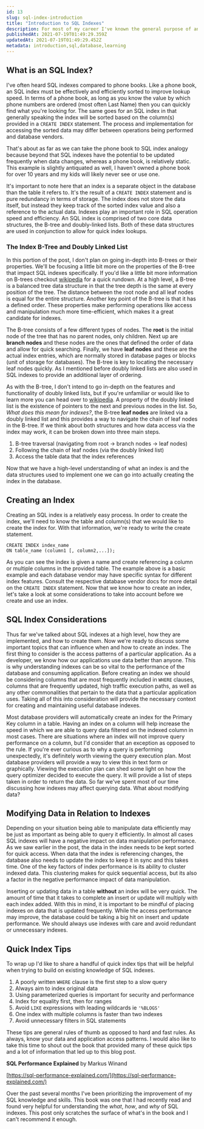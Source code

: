 ```yaml
---
id: 13
slug: sql-index-introduction
title: "Introduction to SQL Indexes"
description: For most of my career I've known the general purpose of an SQL (read S-Q-L) index, but I've never taken the time to dig a little deeper to understand more until recently. In this post we'll be taking a look at SQL indexes from a high level, as well as how they can be used effectively (and not so effectively) to impact the performance of SQL operations.
publishedAt: 2021-07-19T01:49:29.359Z
updatedAt: 2021-07-19T01:49:29.452Z
metadata: introduction,sql,database,learning
---
```

## What is an SQL Index?

I've often heard SQL indexes compared to phone books. Like a phone book, an SQL index must be effectively and efficiently sorted to improve lookup speed. In terms of a phone book, as long as you know the value by which phone numbers are ordered (most often Last Name) then you can quickly find what you're looking for. The same goes for an SQL index in that generally speaking the index will be sorted based on the column(s) provided in a `CREATE INDEX` statement. The process and implementation for accessing the sorted data may differ between operations being performed and database vendors.

That's about as far as we can take the phone book to SQL index analogy because beyond that SQL indexes have the potential to be updated frequently when data changes, whereas a phone book, is relatively static. This example is slightly antiquated as well, I haven't owned a phone book for over 10 years and my kids will likely never see or use one.

It's important to note here that an index is a separate object in the database than the table it refers to. It's the result of a `CREATE INDEX` statement and is pure redundancy in terms of storage. The index does not store the data itself, but instead they keep track of the sorted index value and also a reference to the actual data. Indexes play an important role in SQL operation speed and efficiency. An SQL index is comprised of two core data structures, the B-tree and doubly-linked lists. Both of these data structures are used in conjunction to allow for quick index lookups.

### The Index B-Tree and Doubly Linked List

In this portion of the post, I don't plan on going in-depth into B-trees or their properties. We'll be focusing a little bit more on the properties of the B-tree that impact SQL indexes specifically. If you'd like a little bit more information on B-trees checkout [wikipedia](https://en.wikipedia.org/wiki/B-tree) for a quick rundown. At a high level, a B-tree is a balanced tree data structure in that the tree depth is the same at every position of the tree. The distance between the root node and all leaf nodes is equal for the entire structure. Another key point of the B-tree is that it has a defined order. These properties make performing operations like access and manipulation much more time-efficient, which makes it a great candidate for indexes.

The B-tree consists of a few different types of nodes. The **root** is the initial node of the tree that has no parent nodes, only children. Next up are **branch nodes** and these nodes are the ones that defined the order of data and allow for quick searching. Finally, we have **leaf nodes** and these are the actual index entries, which are normally stored in database pages or blocks (unit of storage for databases). The B-tree is key to locating the necessary leaf nodes quickly. As I mentioned before doubly linked lists are also used in SQL indexes to provide an additional layer of ordering.

As with the B-tree, I don't intend to go in-depth on the features and functionality of doubly linked lists, but if you're unfamiliar or would like to learn more you can head over to [wikipedia](https://en.wikipedia.org/wiki/Doubly_linked_list). A property of the doubly linked list is the existence of pointers to the next and previous nodes in the list. So, *What does this mean for indexes?*, the B-tree **leaf nodes** are linked via a doubly linked list and this provides a way to navigate the chain of leaf nodes in the B-tree. If we think about both structures and how data access via the index may work, it can be broken down into three main steps.

1. B-tree traversal (navigating from root -> branch nodes -> leaf nodes)
2. Following the chain of leaf nodes (via the doubly linked list)
3. Access the table data that the index references

Now that we have a high-level understanding of what an index is and the data structures used to implement one we can go into actually creating the index in the database.

## Creating an Index

Creating an SQL index is a relatively easy process. In order to create the index, we'll need to know the table and column(s) that we would like to create the index for. With that information, we're ready to write the create statement.

```
CREATE INDEX index_name
ON table_name (column1 [, column2,...]);
```

As you can see the index is given a name and create referencing a column or multiple columns in the provided table. The example above is a basic example and each database vendor may have specific syntax for different index features. Consult the respective database vendor docs for more detail on the `CREATE INDEX` statement. Now that we know how to create an index, let's take a look at some considerations to take into account before we create and use an index.

## SQL Index Considerations

Thus far we've talked about SQL indexes at a high level, how they are implemented, and how to create them. Now we're ready to discuss some important topics that can influence when and how to create an index. The first thing to consider is the access patterns of a particular application. As a developer, we know how our applications use data better than anyone. This is why understanding indexes can be so vital to the performance of the database and consuming application. Before creating an index we should be considering columns that are most frequently included in `WHERE` clauses, columns that are frequently updated, high traffic execution paths, as well as any other commonalities that pertain to the data that a particular application uses. Taking all of this into consideration will provide the necessary context for creating and maintaining useful database indexes.

Most database providers will automatically create an index for the Primary Key column in a table. Having an index on a column will help increase the speed in which we are able to query data filtered on the indexed column in most cases. There are situations where an index will not improve query performance on a column, but I'd consider that an exception as opposed to the rule. If you're ever curious as to why a query is performing unexpectedly, it's definitely worth viewing the query execution plan. Most database providers will provide a way to view this in text form or graphically. Viewing the execution plan can shed some light on how the query optimizer decided to execute the query. It will provide a list of steps taken in order to return the data. So far we've spent most of our time discussing how indexes may affect querying data. What about modifying data?

## Modifying Data in Relation to Indexes

Depending on your situation being able to manipulate data efficiently may be just as important as being able to query it efficiently. In almost all cases SQL indexes will have a negative impact on data manipulation performance. As we saw earlier in the post, the data in the index needs to be kept sorted for quick access. When data that the index is referencing changes, the database also needs to update the index to keep it in sync and this takes time. One of the key factors of index performance is its ability to cluster indexed data. This clustering makes for quick sequential access, but its also a factor in the negative performance impact of data manipulation.

Inserting or updating data in a table **without** an index will be very quick. The amount of time that it takes to complete an insert or update will multiply with each index added. With this in mind, it is important to be mindful of placing indexes on data that is updated frequently. While the access performance may improve, the database could be taking a big hit on insert and update performance. We should always use indexes with care and avoid redundant or unnecessary indexes.

## Quick Index Tips

To wrap up I'd like to share a handful of quick index tips that will be helpful when trying to build on existing knowledge of SQL indexes.

1. A poorly written `WHERE` clause is the first step to a slow query
2. Always aim to index original data
3. Using parameterized queries is important for security and performance
4. Index for equality first, then for ranges
5. Avoid `LIKE` expressions with leading wildcards ie `'%BLOGS'`
6. One index with multiple columns is faster than two indexes
7. Avoid unnecessary filters in SQL statements

These tips are general rules of thumb as opposed to hard and fast rules. As always, know your data and application access patterns. I would also like to take this time to shout out the book that provided many of these quick tips and a lot of information that led up to this blog post.

**SQL Performance Explained** by Markus Winand

[https://sql-performance-explained.com/](https://sql-performance-explained.com/)

Over the past several months I've been prioritizing the improvement of my SQL knowledge and skills. This book was one that I had recently read and found very helpful for understanding the *what*, *how*, and *why* of SQL indexes. This post only scratches the surface of what's in the book and I can't recommend it enough.
